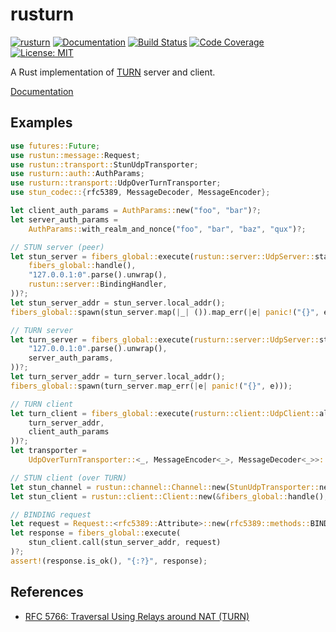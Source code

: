 rusturn
=======

[![rusturn](https://img.shields.io/crates/v/rusturn.svg)](https://crates.io/crates/rusturn)
[![Documentation](https://docs.rs/rusturn/badge.svg)](https://docs.rs/rusturn)
[![Build Status](https://travis-ci.org/sile/rusturn.svg?branch=master)](https://travis-ci.org/sile/rusturn)
[![Code Coverage](https://codecov.io/gh/sile/rusturn/branch/master/graph/badge.svg)](https://codecov.io/gh/sile/rusturn/branch/master)
[![License: MIT](https://img.shields.io/badge/license-MIT-blue.svg)](LICENSE)

A Rust implementation of [TURN][RFC 5766] server and client.

[Documentation](https://docs.rs/rusturn)


Examples
--------

```rust
use futures::Future;
use rustun::message::Request;
use rustun::transport::StunUdpTransporter;
use rusturn::auth::AuthParams;
use rusturn::transport::UdpOverTurnTransporter;
use stun_codec::{rfc5389, MessageDecoder, MessageEncoder};

let client_auth_params = AuthParams::new("foo", "bar")?;
let server_auth_params =
    AuthParams::with_realm_and_nonce("foo", "bar", "baz", "qux")?;

// STUN server (peer)
let stun_server = fibers_global::execute(rustun::server::UdpServer::start(
    fibers_global::handle(),
    "127.0.0.1:0".parse().unwrap(),
    rustun::server::BindingHandler,
))?;
let stun_server_addr = stun_server.local_addr();
fibers_global::spawn(stun_server.map(|_| ()).map_err(|e| panic!("{}", e)));

// TURN server
let turn_server = fibers_global::execute(rusturn::server::UdpServer::start(
    "127.0.0.1:0".parse().unwrap(),
    server_auth_params,
))?;
let turn_server_addr = turn_server.local_addr();
fibers_global::spawn(turn_server.map_err(|e| panic!("{}", e)));

// TURN client
let turn_client = fibers_global::execute(rusturn::client::UdpClient::allocate(
    turn_server_addr,
    client_auth_params
))?;
let transporter =
    UdpOverTurnTransporter::<_, MessageEncoder<_>, MessageDecoder<_>>::new(turn_client);

// STUN client (over TURN)
let stun_channel = rustun::channel::Channel::new(StunUdpTransporter::new(transporter));
let stun_client = rustun::client::Client::new(&fibers_global::handle(), stun_channel);

// BINDING request
let request = Request::<rfc5389::Attribute>::new(rfc5389::methods::BINDING);
let response = fibers_global::execute(
    stun_client.call(stun_server_addr, request)
)?;
assert!(response.is_ok(), "{:?}", response);
```

References
----------

- [RFC 5766: Traversal Using Relays around NAT (TURN)][RFC 5766]

[RFC 5766]: https://tools.ietf.org/html/rfc5766
